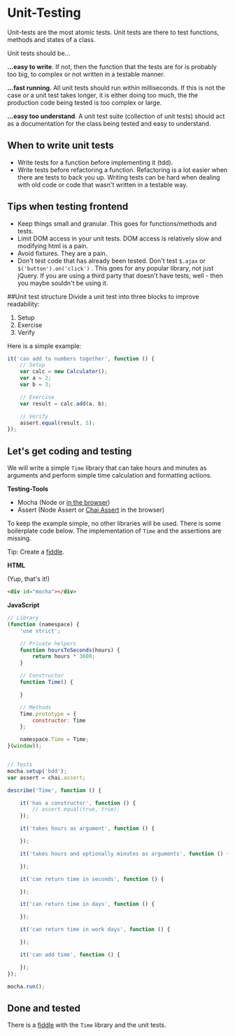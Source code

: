 # Unit-Testing
Unit-tests are the most atomic tests. Unit tests are there to test functions, methods and states of a class.

Unit tests should be...

**...easy to write**. If not, then the function that the tests are for is probably too big, to complex or not written in a testable manner.

**...fast running**. All unit tests should run within milliseconds. If this is not the case or a unit test takes longer, it is either doing too much, the
the production code being tested is too complex or large.

**...easy too understand**. A unit test suite (collection of unit tests) should act as a documentation for the class being tested and easy to understand.

## When to write unit tests
- Write tests for a function before implementing it (tdd).
- Write tests before refactoring a function. Refactoring is a lot easier when there are tests to back you up. Writing tests can be hard when dealing with old code or code that wasn't written in a testable way.

## Tips when testing frontend
- Keep things small and granular. This goes for functions/methods and tests.
- Limit DOM access in your unit tests. DOM access is relatively slow and modifying html is a pain.
- Avoid fixtures. They are a pain.
- Don't test code that has already been tested. Don't test `$.ajax` or `$('button').on('click')` . This goes for any popular library, not just jQuery. If you are using a third party that doesn't have tests, well - then you maybe souldn't be using it.

##Unit test structure
Divide a unit test into three blocks to improve readability:
1. Setup
2. Exercise
3. Verify

Here is a simple example:
```javascript
it('can add to numbers together', function () {
	// Setup
	var calc = new Calculator();
	var a = 2;
	var b = 3;

	// Exercise
	var result = calc.add(a, b);

	// Verify
	assert.equal(result, 5);
});
```


##  Let's get coding and testing
We will write a simple `Time` library that can take hours and minutes as arguments and perform simple time calculation and formatting actions.

**Testing-Tools**
- Mocha (Node or [in the browser](http://visionmedia.github.io/mocha/#browser-support))
- Assert (Node Assert or [Chai Assert](http://chaijs.com/guide/styles/#assert) in the browser)

To keep the example simple, no other libraries will be used. There is some boilerplate code below. The implementation of `Time` and the assertions are missing.

Tip: Create a [fiddle](http://jsfiddle.net/).

**HTML**

(Yup, that's it!)

```html
<div id="mocha"></div>
```

**JavaScript**

```javascript
// Library
(function (namespace) {
    'use strict';

    // Private helpers
    function hoursToSeconds(hours) {
        return hours * 3600;
    }

    // Constructor
    function Time() {

    }

    // Methods
    Time.prototype = {
        constructor: Time
    };

    namespace.Time = Time;
}(window));


// Tests
mocha.setup('bdd');
var assert = chai.assert;

describe('Time', function () {

    it('has a constructor', function () {
    	// assert.equal(true, true);
    });

    it('takes hours as argument', function () {

    });

    it('takes hours and optionally minutes as arguments', function () {

    });

    it('can return time in seconds', function () {

    });

    it('can return time in days', function () {

    });

    it('can return time in work days', function () {

    });

    it('can add time', function () {

    });
});

mocha.run();
```

## Done and tested
There is a [fiddle](http://jsfiddle.net/tangibleJ/t1qmgp1m/6/) with the `Time` library and the unit tests.







